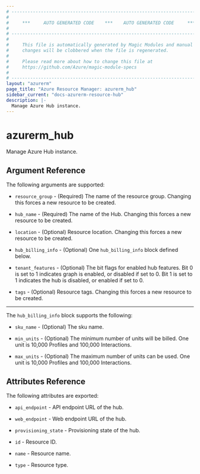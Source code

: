 ```yaml
---
# ----------------------------------------------------------------------------
#
#     ***     AUTO GENERATED CODE    ***    AUTO GENERATED CODE     ***
#
# ----------------------------------------------------------------------------
#
#     This file is automatically generated by Magic Modules and manual
#     changes will be clobbered when the file is regenerated.
#
#     Please read more about how to change this file at
#     https://github.com/Azure/magic-module-specs
#
# ----------------------------------------------------------------------------
layout: "azurerm"
page_title: "Azure Resource Manager: azurerm_hub"
sidebar_current: "docs-azurerm-resource-hub"
description: |-
  Manage Azure Hub instance.
---
```


# azurerm_hub

Manage Azure Hub instance.


## Argument Reference

The following arguments are supported:

* `resource_group` - (Required) The name of the resource group. Changing this forces a new resource to be created.

* `hub_name` - (Required) The name of the Hub. Changing this forces a new resource to be created.

* `location` - (Optional) Resource location. Changing this forces a new resource to be created.

* `hub_billing_info` - (Optional) One `hub_billing_info` block defined below.

* `tenant_features` - (Optional) The bit flags for enabled hub features. Bit 0 is set to 1 indicates graph is enabled, or disabled if set to 0. Bit 1 is set to 1 indicates the hub is disabled, or enabled if set to 0.

* `tags` - (Optional) Resource tags. Changing this forces a new resource to be created.

---

The `hub_billing_info` block supports the following:

* `sku_name` - (Optional) The sku name.

* `min_units` - (Optional) The minimum number of units will be billed. One unit is 10,000 Profiles and 100,000 Interactions.

* `max_units` - (Optional) The maximum number of units can be used.  One unit is 10,000 Profiles and 100,000 Interactions.

## Attributes Reference

The following attributes are exported:

* `api_endpoint` - API endpoint URL of the hub.

* `web_endpoint` - Web endpoint URL of the hub.

* `provisioning_state` - Provisioning state of the hub.

* `id` - Resource ID.

* `name` - Resource name.

* `type` - Resource type.
